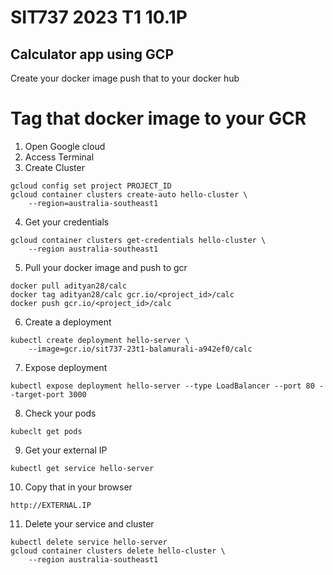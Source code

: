 # SIT737 2023 T1 10.1P

## Calculator app using GCP

Create your docker image push that to your docker hub

# Tag that docker image to your GCR

1. Open Google cloud 
2. Access Terminal
3. Create Cluster
```
gcloud config set project PROJECT_ID
gcloud container clusters create-auto hello-cluster \
    --region=australia-southeast1
```
4. Get your credentials
```
gcloud container clusters get-credentials hello-cluster \
    --region australia-southeast1
```

5. Pull your docker image and push to gcr
```
docker pull adityan28/calc
docker tag adityan28/calc gcr.io/<project_id>/calc
docker push gcr.io/<project_id>/calc
```

6. Create a deployment
```
kubectl create deployment hello-server \
    --image=gcr.io/sit737-23t1-balamurali-a942ef0/calc
```

7. Expose deployment
```
kubectl expose deployment hello-server --type LoadBalancer --port 80 --target-port 3000
```

8. Check your pods
```
kubeclt get pods
```

9. Get your external IP
```
kubectl get service hello-server
```

10. Copy that in your browser
```
http://EXTERNAL.IP
```

11. Delete your service and cluster
```
kubectl delete service hello-server
gcloud container clusters delete hello-cluster \
    --region australia-southeast1
```


